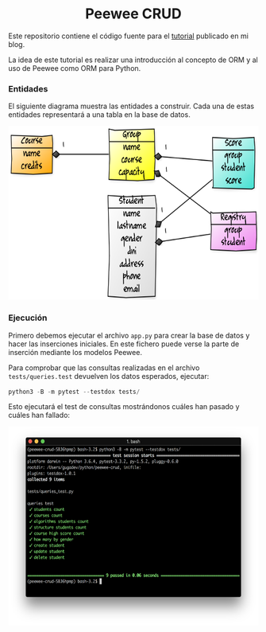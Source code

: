 <h1 align="center">Peewee CRUD</h1>

Este repositorio contiene el código fuente para el [tutorial](https://gugadev.wordpress.com) publicado en mi blog.

La idea de este tutorial es realizar una introducción al concepto de ORM y al uso de Peewee como ORM para Python.


### Entidades

El siguiente diagrama muestra las entidades a construir. Cada una de estas entidades representará a una tabla en la base de datos.

<p align="center"><img src="diagram.png" height="350"></p>

### Ejecución

Primero debemos ejecutar el archivo `app.py` para crear la base de datos y hacer las inserciones iniciales. En este fichero puede verse la parte de inserción mediante los modelos Peewee.

Para comprobar que las consultas realizadas en el archivo `tests/queries.test` devuelven los datos esperados, ejecutar:

```python
python3 -B -m pytest --testdox tests/
```

Esto ejecutará el test de consultas mostrándonos cuáles han pasado y cuáles han fallado:

<p align="center"><img src="tests.png" height="400"></p>